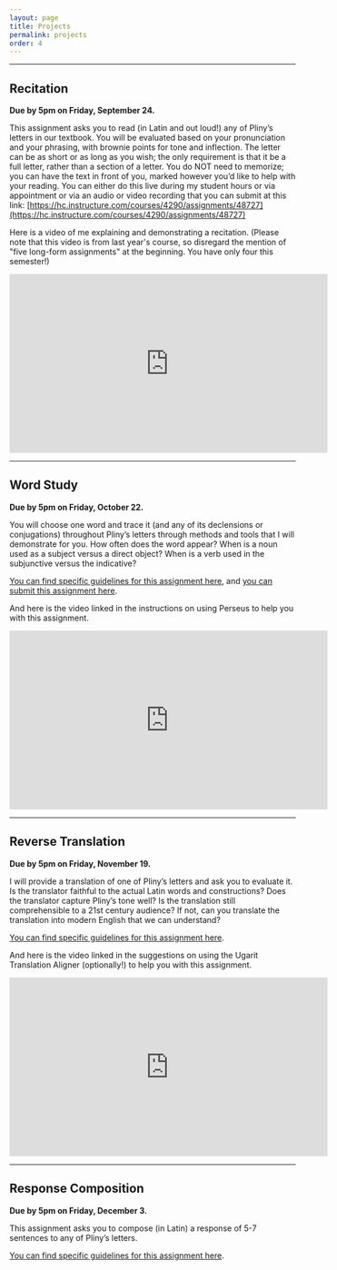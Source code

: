 ```yaml
---
layout: page
title: Projects
permalink: projects
order: 4
---
```


***

## Recitation

**Due by 5pm on Friday, September 24.**

This assignment asks you to read (in Latin and out loud!) any of Pliny’s letters in our textbook. You will be evaluated based on your pronunciation and your phrasing, with brownie points for tone and inflection. The letter can be as short or as long as you wish; the only requirement is that it be a full letter, rather than a section of a letter. You do NOT need to memorize; you can have the text in front of you, marked however you’d like to help with your reading. You can either do this live during my student hours or via appointment or via an audio or video recording that you can submit at this link: [https://hc.instructure.com/courses/4290/assignments/48727](https://hc.instructure.com/courses/4290/assignments/48727)

Here is a video of me explaining and demonstrating a recitation. (Please note that this video is from last year's course, so disregard the mention of "five long-form assignments" at the beginning. You have only four this semester!)

<iframe width="560" height="315" src="https://www.youtube.com/embed/5sCol1QxPbM" frameborder="0" allow="accelerometer; autoplay; encrypted-media; gyroscope; picture-in-picture" allowfullscreen></iframe>

***

## Word Study

**Due by 5pm on Friday, October 22.**

You will choose one word and trace it (and any of its declensions or conjugations) throughout Pliny’s letters through methods and tools that I will demonstrate for you. How often does the word appear? When is a noun used as a subject versus a direct object? When is a verb used in the subjunctive versus the indicative?

[You can find specific guidelines for this assignment here](word-study), and [you can submit this assignment here](https://hc.instructure.com/courses/4290/assignments/48728).

And here is the video linked in the instructions on using Perseus to help you with this assignment.

<iframe width="560" height="315" src="https://www.youtube.com/embed/WzM1rqFaSg8" frameborder="0" allow="accelerometer; autoplay; encrypted-media; gyroscope; picture-in-picture" allowfullscreen></iframe>

***

## Reverse Translation

**Due by 5pm on Friday, November 19.**

I will provide a translation of one of Pliny’s letters and ask you to evaluate it. Is the translator faithful to the actual Latin words and constructions? Does the translator capture Pliny’s tone well? Is the translation still comprehensible to a 21st century audience? If not, can you translate the translation into modern English that we can understand?

[You can find specific guidelines for this assignment here](reverse-translation).

And here is the video linked in the suggestions on using the Ugarit Translation Aligner (optionally!) to help you with this assignment.

<iframe width="560" height="315" src="https://www.youtube.com/embed/lObdv-ZgK2Y" frameborder="0" allow="accelerometer; autoplay; encrypted-media; gyroscope; picture-in-picture" allowfullscreen></iframe>

***

## Response Composition

**Due by 5pm on Friday, December 3.**

This assignment asks you to compose (in Latin) a response of 5-7 sentences to any of Pliny’s letters.

[You can find specific guidelines for this assignment here](response-composition).

